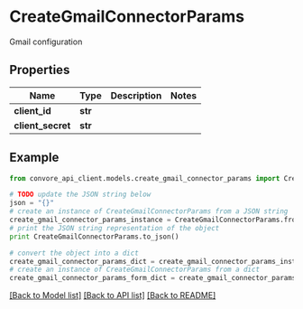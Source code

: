 # CreateGmailConnectorParams

Gmail configuration

## Properties

Name | Type | Description | Notes
------------ | ------------- | ------------- | -------------
**client_id** | **str** |  | 
**client_secret** | **str** |  | 

## Example

```python
from convore_api_client.models.create_gmail_connector_params import CreateGmailConnectorParams

# TODO update the JSON string below
json = "{}"
# create an instance of CreateGmailConnectorParams from a JSON string
create_gmail_connector_params_instance = CreateGmailConnectorParams.from_json(json)
# print the JSON string representation of the object
print CreateGmailConnectorParams.to_json()

# convert the object into a dict
create_gmail_connector_params_dict = create_gmail_connector_params_instance.to_dict()
# create an instance of CreateGmailConnectorParams from a dict
create_gmail_connector_params_form_dict = create_gmail_connector_params.from_dict(create_gmail_connector_params_dict)
```
[[Back to Model list]](../README.md#documentation-for-models) [[Back to API list]](../README.md#documentation-for-api-endpoints) [[Back to README]](../README.md)


